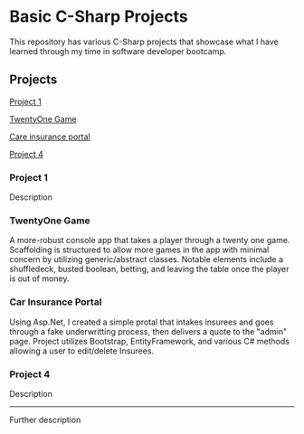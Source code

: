 # Basic C-Sharp Projects
 
This repository has various C-Sharp projects that showcase what I have learned through my time in software developer bootcamp. 


## Projects

[Project 1](https://github.com/samjac0/Basic-C-Sharp-Projects/edit/main/README.md)

[TwentyOne Game](https://github.com/samjac0/Basic-C-Sharp-Projects/edit/main/README.md)

[Care insurance portal](https://github.com/samjac0/Basic-C-Sharp-Projects/tree/main/Asp.Net%20Core%20%26%20Web/CarInsurance%20Project)

[Project 4](https://github.com/samjac0/Basic-C-Sharp-Projects/edit/main/README.md)


### Project 1
Description

### TwentyOne Game
A more-robust console app that takes a player through a twenty one game. Scaffolding is structured to allow more games in the app with minimal concern by utilizing generic/abstract classes. Notable elements include a shuffledeck, busted boolean, betting, and leaving the table once the player is out of money.

### Car Insurance Portal
Using Asp.Net, I created a simple protal that intakes insurees and goes through a fake underwritting process, then delivers a quote to the "admin" page. Project utilizes Bootstrap, EntityFramework, and various C# methods allowing a user to edit/delete Insurees. 

### Project 4
Description

________________________________________________
Further description
